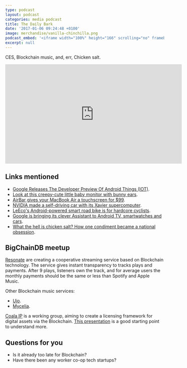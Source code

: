 ```yaml
---
type: podcast
layout: podcast
categories: media podcast
title: The Daily Bark
date: '2017-01-06 09:24:48 +0100'
image: merchandise/vanilla-chinchilla.png
podcast_embed: '<iframe width="100%" height="166" scrolling="no" frameborder="no" src="https://w.soundcloud.com/player/?url=https%3A//api.soundcloud.com/tracks/301178883&amp;color=ff5500&amp;auto_play=false&amp;hide_related=false&amp;show_comments=true&amp;show_user=true&amp;show_reposts=false"></iframe>'
excerpt: null
---
```


CES, Blockchain music, and, err, Chicken salt.

<iframe width="560" height="315" src="https://www.youtube.com/embed/CmPn2AASpxw" frameborder="0" allowfullscreen="">
</iframe>

## Links mentioned

- [Google Releases The Developer Preview Of Android Things (IOT)](https://blog.mindorks.com/google-released-the-developer-preview-of-android-things-iot-75cb49b9ce24#.9nghy7wpd).
- [Look at this creepy-cute little baby monitor with bunny ears](http://www.theverge.com/2017/1/4/14123920/netgear-arlo-baby-monitor-camera-announced).
- [AirBar gives your MacBook Air a touchscreen for $99](https://www.engadget.com/2017/01/04/airbar-macbook-air-touchcreen/).
- [NVIDIA made a self-driving car with its Xavier supercomputer](https://www.engadget.com/2017/01/04/nvidia-self-driving-car-xavier-supercomputer/).
- [LeEco's Android-powered smart road bike is for hardcore cyclists](https://www.engadget.com/2017/01/05/leeco-smart-road-bike-hands-on/).
- [Google is bringing its clever Assistant to Android TV, smartwatches and cars](http://thenextweb.com/google/2017/01/05/google-is-bringing-its-clever-assistant-to-android-tv-smartwatches-and-cars/).
- [What the hell is chicken salt? How one condiment became a national obsession](http://mashable.com/2017/01/05/chicken-salt-history-australia/#q9dMAQyBOmqD).

## BigChainDB meetup

[Resonate](https://resonate.is/) are creating a cooperative streaming service based on Blockchain technology. The service gives instant transparency to tracks plays and payments. After 9 plays, listeners own the track, and for average users the monthly payments should be the same or less than Spotify and Apple Music.

Other Blockchain music services:

- [Ujo](https://ujomusic.com/).
- [Mycelia](http://myceliaformusic.org/).

[Coala IP](http://coala.global) is a working group, aiming to create a licensing framework for digital assets via the Blockchain. [This presentation](https://www.w3.org/2016/04/blockchain-workshop/slides/McConaghy-COALA_IP-short.pdf) is a good starting point to understand more.

## Questions for you

- Is it already too late for Blockchain?
- Have there been any worker co-op tech startups?
